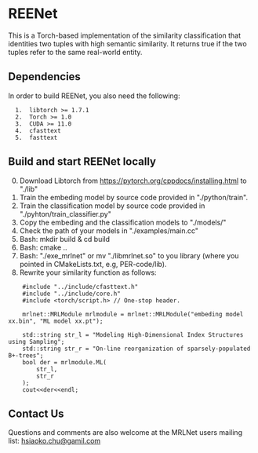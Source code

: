 # REENet

This is a Torch-based implementation of the similarity classification that identities two tuples with high semantic similarity. 
It returns true if the two tuples refer to the same real-world entity.

Dependencies
-------
In order to build REENet, you also need the following:
```
  1.  libtorch >= 1.7.1
  2.  Torch >= 1.0
  3.  CUDA >= 11.0
  4.  cfasttext
  5.  fasttext
```

Build and start REENet locally
-------

0. Download Libtorch from https://pytorch.org/cppdocs/installing.html to "./lib"
1. Train the embeding model by source code provided in "./python/train".
2. Train the classification model by source code provided in "./pyhton/train_classifier.py"
3. Copy the embeding and the classification models to "./models/"
5. Check the path of your models in "./examples/main.cc"
4. Bash: mkdir build & cd build
5. Bash: cmake ..
6. Bash: "./exe_mrlnet" or mv "./libmrlnet.so" to you library (where you pointed in CMakeLists.txt, e.g, PER-code/lib).
7. Rewrite your similarity function as follows:

```
    #include "../include/cfasttext.h"
    #include "../include/core.h"
    #include <torch/script.h> // One-stop header.
    
    mrlnet::MRLModule mrlmodule = mrlnet::MRLModule("embeding model xx.bin", "ML model xx.pt");

    std::string str_l = "Modeling High-Dimensional Index Structures using Sampling";
    std::string str_r = "On-line reorganization of sparsely-populated B+-trees";
    bool der = mrlmodule.ML(
        str_l,
        str_r
    );
    cout<<der<<endl;
```
Contact Us
-------
Questions and comments are also welcome at the MRLNet users mailing list: hsiaoko.chu@gamil.com
